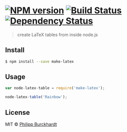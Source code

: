 #  [![NPM version][npm-image]][npm-url] [![Build Status][travis-image]][travis-url] [![Dependency Status][daviddm-url]][daviddm-image]

> create LaTeX tables from inside node.js 


## Install

```sh
$ npm install --save make-latex
```


## Usage

```js
var node-latex-table = require('make-latex');

node-latex-table('Rainbow');
```


## License

MIT © [Philipp Burckhardt](http://www.philipp-burckhardt.com)


[npm-url]: https://npmjs.org/package/make-latex
[npm-image]: https://badge.fury.io/js/make-latex.svg
[travis-url]: https://travis-ci.org/Planeshifter/node-make-latex
[travis-image]: https://travis-ci.org/Planeshifter/node-make-latex.svg?branch=master
[daviddm-url]: https://david-dm.org/Planeshifter/node-make-latex.svg?theme=shields.io
[daviddm-image]: https://david-dm.org/Planeshifter/node-make-latex
